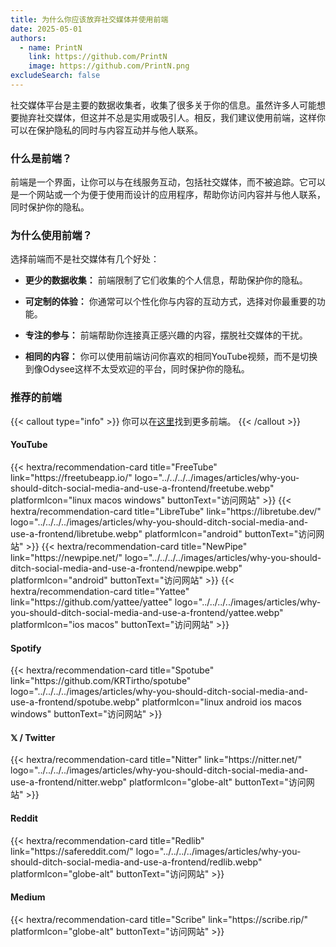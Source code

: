 ```yaml
---
title: 为什么你应该放弃社交媒体并使用前端
date: 2025-05-01
authors:
  - name: PrintN
    link: https://github.com/PrintN
    image: https://github.com/PrintN.png
excludeSearch: false
---
```

社交媒体平台是主要的数据收集者，收集了很多关于你的信息。虽然许多人可能想要抛弃社交媒体，但这并不总是实用或吸引人。相反，我们建议使用前端，这样你可以在保护隐私的同时与内容互动并与他人联系。

### 什么是前端？
前端是一个界面，让你可以与在线服务互动，包括社交媒体，而不被追踪。它可以是一个网站或一个为便于使用而设计的应用程序，帮助你访问内容并与他人联系，同时保护你的隐私。

### 为什么使用前端？
选择前端而不是社交媒体有几个好处：
- **更少的数据收集：** 前端限制了它们收集的个人信息，帮助保护你的隐私。

- **可定制的体验：** 你通常可以个性化你与内容的互动方式，选择对你最重要的功能。

- **专注的参与：** 前端帮助你连接真正感兴趣的内容，摆脱社交媒体的干扰。

- **相同的内容：** 你可以使用前端访问你喜欢的相同YouTube视频，而不是切换到像Odysee这样不太受欢迎的平台，同时保护你的隐私。

### 推荐的前端
{{< callout type="info" >}}
  你可以在[这里](https://github.com/mendel5/alternative-front-ends)找到更多前端。
{{< /callout >}}

#### YouTube
<div class="recommendations">  
  <div class="grid">
    {{< hextra/recommendation-card title="FreeTube" link="https://freetubeapp.io/" logo="../../../../images/articles/why-you-should-ditch-social-media-and-use-a-frontend/freetube.webp" platformIcon="linux macos windows" buttonText="访问网站" >}}
    {{< hextra/recommendation-card title="LibreTube" link="https://libretube.dev/" logo="../../../../images/articles/why-you-should-ditch-social-media-and-use-a-frontend/libretube.webp" platformIcon="android" buttonText="访问网站" >}}
    {{< hextra/recommendation-card title="NewPipe" link="https://newpipe.net/" logo="../../../../images/articles/why-you-should-ditch-social-media-and-use-a-frontend/newpipe.webp" platformIcon="android" buttonText="访问网站" >}}
    {{< hextra/recommendation-card title="Yattee" link="https://github.com/yattee/yattee" logo="../../../../images/articles/why-you-should-ditch-social-media-and-use-a-frontend/yattee.webp" platformIcon="ios macos" buttonText="访问网站" >}}
  </div>
</div>

#### Spotify
<div class="recommendations">  
  <div class="grid">
    {{< hextra/recommendation-card title="Spotube" link="https://github.com/KRTirtho/spotube" logo="../../../../images/articles/why-you-should-ditch-social-media-and-use-a-frontend/spotube.webp" platformIcon="linux android ios macos windows" buttonText="访问网站" >}}
  </div>
</div>

#### 𝕏 / Twitter
<div class="recommendations">  
  <div class="grid">  
    {{< hextra/recommendation-card title="Nitter" link="https://nitter.net/" logo="../../../../images/articles/why-you-should-ditch-social-media-and-use-a-frontend/nitter.webp" platformIcon="globe-alt" buttonText="访问网站" >}}
  </div>
</div>

#### Reddit
<div class="recommendations">  
  <div class="grid">  
    {{< hextra/recommendation-card title="Redlib" link="https://safereddit.com/" logo="../../../../images/articles/why-you-should-ditch-social-media-and-use-a-frontend/redlib.webp" platformIcon="globe-alt" buttonText="访问网站" >}}
  </div>
</div>

#### Medium
<div class="recommendations">  
  <div class="grid">  
    {{< hextra/recommendation-card title="Scribe" link="https://scribe.rip/" platformIcon="globe-alt" buttonText="访问网站" >}}
  </div>
</div>